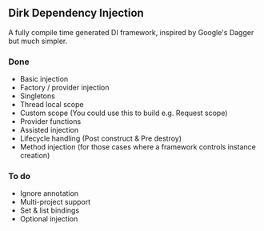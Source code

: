 ## Dirk Dependency Injection
A fully compile time generated DI framework, inspired by Google's Dagger but much simpler.

### Done
* Basic injection
* Factory / provider injection
* Singletons
* Thread local scope
* Custom scope (You could use this to build e.g. Request scope)
* Provider functions
* Assisted injection
* Lifecycle handling (Post construct & Pre destroy)
* Method injection (for those cases where a framework controls instance creation)

### To do
* Ignore annotation
* Multi-project support
* Set & list bindings
* Optional injection
